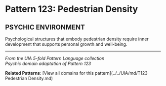 # Pattern 123: Pedestrian Density

## PSYCHIC ENVIRONMENT

Psychological structures that embody pedestrian density require inner development that supports personal growth and well-being.

---

*From the UIA 5-fold Pattern Language collection*  
*Psychic domain adaptation of Pattern 123*

**Related Patterns**: [View all domains for this pattern](../../UIA/md/T123 Pedestrian Density.md)